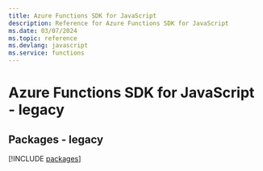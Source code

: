 ```yaml
---
title: Azure Functions SDK for JavaScript
description: Reference for Azure Functions SDK for JavaScript
ms.date: 03/07/2024
ms.topic: reference
ms.devlang: javascript
ms.service: functions
---
```

# Azure Functions SDK for JavaScript - legacy
## Packages - legacy
[!INCLUDE [packages](functions-index.md)]